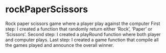 # rockPaperScissors
Rock paper scissors game where a player play against the computer
First step: I created a function that randomly return either ‘Rock’, ‘Paper’ or ‘Scissors’. 
Second step: I created a playRound function where both player and computer plays.
Last step: I created a game function that compile all the games played and announce the overall winner.